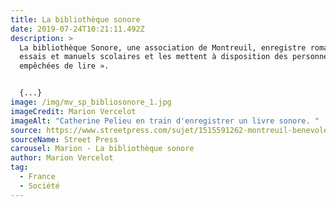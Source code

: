 ```yaml
---
title: La bibliothèque sonore
date: 2019-07-24T10:21:11.492Z
description: >
  La bibliothèque Sonore, une association de Montreuil, enregistre romans,
  essais et manuels scolaires et les mettent à disposition des personnes «
  empêchées de lire ».


  {...}
image: /img/mv_sp_bibliosonore_1.jpg
imageCredit: Marion Vercelot
imageAlt: "Catherine Pelieu en train d'enregistrer un livre sonore. "
source: https://www.streetpress.com/sujet/1515591262-montreuil-benevoles-enregistrent-livres-malvoyants
sourceName: Street Press
carousel: Marion - La bibliothèque sonore
author: Marion Vercelot
tag:
  - France
  - Société
---
```

